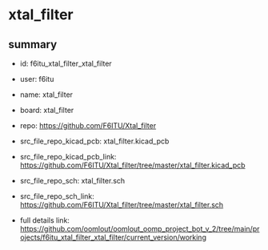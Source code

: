 # xtal_filter
 
## summary 
* id: f6itu_xtal_filter_xtal_filter
* user: f6itu
* name: xtal_filter
* board: xtal_filter
* repo: https://github.com/F6ITU/Xtal_filter
* src_file_repo_kicad_pcb: xtal_filter.kicad_pcb
* src_file_repo_kicad_pcb_link: https://github.com/F6ITU/Xtal_filter/tree/master/xtal_filter.kicad_pcb


* src_file_repo_sch: xtal_filter.sch
* src_file_repo_sch_link: https://github.com/F6ITU/Xtal_filter/tree/master/xtal_filter.sch
* full details link: https://github.com/oomlout/oomlout_oomp_project_bot_v_2/tree/main/projects/f6itu_xtal_filter_xtal_filter/current_version/working  







